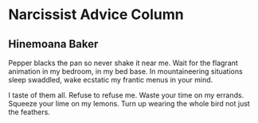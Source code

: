# Narcissist Advice Column
## Hinemoana Baker
Pepper blacks the pan so never shake it near me.
Wait for the flagrant animation in my bedroom, in my bed base.
In mountaineering situations sleep swaddled, wake ecstatic
my frantic menus in your mind.

I taste of them all. Refuse to refuse me.
Waste your time on my errands.
Squeeze your lime on my lemons.
Turn up wearing the whole bird not just the feathers.
